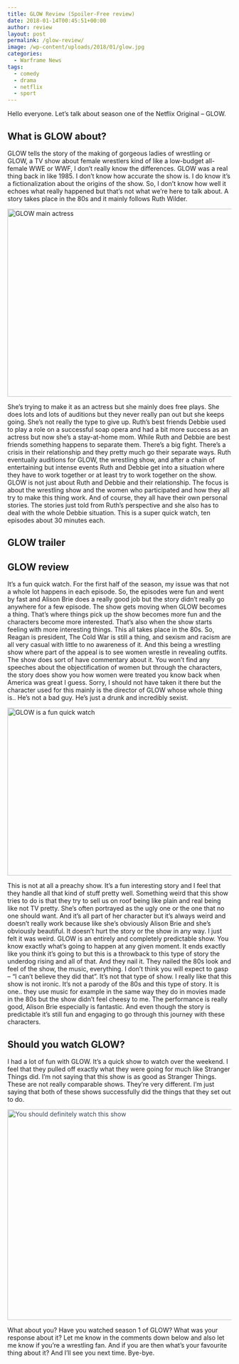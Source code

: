 ```yaml
---
title: GLOW Review (Spoiler-Free review)
date: 2018-01-14T00:45:51+00:00
author: review
layout: post
permalink: /glow-review/
image: /wp-content/uploads/2018/01/glow.jpg
categories:
  - Warframe News
tags:
  - comedy
  - drama
  - netflix
  - sport
---
```

Hello everyone. Let&#8217;s talk about season one of the Netflix Original &#8211; GLOW.<!--more-->

## What is GLOW about?

GLOW tells the story of the making of gorgeous ladies of wrestling or GLOW, a TV show about female wrestlers kind of like a low-budget all-female WWE or WWF, I don&#8217;t really know the differences. GLOW was a real thing back in like 1985. I don&#8217;t know how accurate the show is. I do know it&#8217;s a fictionalization about the origins of the show. So, I don&#8217;t know how well it echoes what really happened but that&#8217;s not what we&#8217;re here to talk about. A story takes place in the 80s and it mainly follows Ruth Wilder.

<img src="https://seasonedreviews.com/wp-content/uploads/2018/01/glow-plot.jpg" title="What is GLOW about" alt="GLOW main actress" width="750" height="422" class="alignnone size-full wp-image-54" srcset="https://seasonedreviews.com/wp-content/uploads/2018/01/glow-plot.jpg 750w, https://seasonedreviews.com/wp-content/uploads/2018/01/glow-plot-300x169.jpg 300w" sizes="(max-width: 750px) 100vw, 750px" />

She&#8217;s trying to make it as an actress but she mainly does free plays. She does lots and lots of auditions but they never really pan out but she keeps going. She&#8217;s not really the type to give up. Ruth&#8217;s best friends Debbie used to play a role on a successful soap opera and had a bit more success as an actress but now she&#8217;s a stay-at-home mom. While Ruth and Debbie are best friends something happens to separate them. There&#8217;s a big fight. There&#8217;s a crisis in their relationship and they pretty much go their separate ways. Ruth eventually auditions for GLOW, the wrestling show, and after a chain of entertaining but intense events Ruth and Debbie get into a situation where they have to work together or at least try to work together on the show. GLOW is not just about Ruth and Debbie and their relationship. The focus is about the wrestling show and the women who participated and how they all try to make this thing work. And of course, they all have their own personal stories. The stories just told from Ruth&#8217;s perspective and she also has to deal with the whole Debbie situation. This is a super quick watch, ten episodes about 30 minutes each.

## GLOW trailer



## GLOW review

It&#8217;s a fun quick watch. For the first half of the season, my issue was that not a whole lot happens in each episode. So, the episodes were fun and went by fast and Alison Brie does a really good job but the story didn&#8217;t really go anywhere for a few episode. The show gets moving when GLOW becomes a thing. That&#8217;s where things pick up the show becomes more fun and the characters become more interested. That&#8217;s also when the show starts feeling with more interesting things. This all takes place in the 80s. So, Reagan is president, The Cold War is still a thing, and sexism and racism are all very casual with little to no awareness of it. And this being a wrestling show where part of the appeal is to see women wrestle in revealing outfits. The show does sort of have commentary about it. You won&#8217;t find any speeches about the objectification of women but through the characters, the story does show you how women were treated you know back when America was great I guess. Sorry, I should not have taken it there but the character used for this mainly is the director of GLOW whose whole thing is.. He&#8217;s not a bad guy. He&#8217;s just a drunk and incredibly sexist.

<img src="https://seasonedreviews.com/wp-content/uploads/2018/01/glow_marc_maron.jpg" title="GLOW review" alt="GLOW is a fun quick watch" width="670" height="377" class="alignnone size-full wp-image-55" srcset="https://seasonedreviews.com/wp-content/uploads/2018/01/glow_marc_maron.jpg 670w, https://seasonedreviews.com/wp-content/uploads/2018/01/glow_marc_maron-300x169.jpg 300w" sizes="(max-width: 670px) 100vw, 670px" />

This is not at all a preachy show. It&#8217;s a fun interesting story and I feel that they handle all that kind of stuff pretty well. Something weird that this show tries to do is that they try to sell us on roof being like plain and real being like not TV pretty. She&#8217;s often portrayed as the ugly one or the one that no one should want. And it&#8217;s all part of her character but it&#8217;s always weird and doesn&#8217;t really work because like she&#8217;s obviously Alison Brie and she&#8217;s obviously beautiful. It doesn&#8217;t hurt the story or the show in any way. I just felt it was weird. GLOW is an entirely and completely predictable show. You know exactly what&#8217;s going to happen at any given moment. It ends exactly like you think it&#8217;s going to but this is a throwback to this type of story the underdog rising and all of that. And they nail it. They nailed the 80s look and feel of the show, the music, everything. I don&#8217;t think you will expect to gasp &#8211; &#8220;I can&#8217;t believe they did that&#8221;. It&#8217;s not that type of show. I really like that this show is not ironic. It&#8217;s not a parody of the 80s and this type of story. It is one.. they use music for example in the same way they do in movies made in the 80s but the show didn&#8217;t feel cheesy to me. The performance is really good, Alison Brie especially is fantastic. And even though the story is predictable it&#8217;s still fun and engaging to go through this journey with these characters.

## Should you watch GLOW?

I had a lot of fun with GLOW. It&#8217;s a quick show to watch over the weekend. I feel that they pulled off exactly what they were going for much like Stranger Things did. I&#8217;m not saying that this show is as good as Stranger Things. These are not really comparable shows. They&#8217;re very different. I&#8217;m just saying that both of these shows successfully did the things that they set out to do.

<img src="https://seasonedreviews.com/wp-content/uploads/2018/01/glow-characters.jpg" title="Should you watch GLOW?" alt="You should definitely watch this show" width="710" height="473" class="alignnone size-full wp-image-56" style="color: #3c4858; font-size: 14px;" srcset="https://seasonedreviews.com/wp-content/uploads/2018/01/glow-characters.jpg 710w, https://seasonedreviews.com/wp-content/uploads/2018/01/glow-characters-300x200.jpg 300w, https://seasonedreviews.com/wp-content/uploads/2018/01/glow-characters-360x240.jpg 360w" sizes="(max-width: 710px) 100vw, 710px" />

What about you? Have you watched season 1 of GLOW? What was your response about it? Let me know in the comments down below and also let me know if you&#8217;re a wrestling fan. And if you are then what&#8217;s your favourite thing about it? And I&#8217;ll see you next time. Bye-bye.